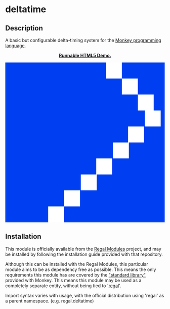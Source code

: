 deltatime
=========

## Description

A basic but configurable delta-timing system for the [Monkey programming language](https://github.com/blitz-research/monkey).

<p align="center">
  <a href="https://dl.dropboxusercontent.com/u/2015184/monkey/smoothness_demo.buildv85e/html5/MonkeyGame.html">
    <b>Runnable HTML5 Demo.</b>
  </a>
</p>

<p align="center">
  <a href="https://dl.dropboxusercontent.com/u/2015184/monkey/smoothness_demo.buildv85e/html5/MonkeyGame.html"><img src="/Preview.png"></a>
</p>

## Installation
This module is officially available from the [Regal Modules](https://github.com/Regal-Internet-Brothers/regal-modules#regal-modules) project, and may be installed by following the installation guide provided with that repository.

Although this can be installed with the Regal Modules, this particular module aims to be as dependency free as possible. This means the only requirements this module has are covered by the ["standard library"](https://github.com/blitz-research/monkey/tree/develop/modules) provided with Monkey. This means this module may be used as a completely separate entity, without being tied to '[regal](https://github.com/Regal-Internet-Brothers/regal-modules)'.

Import syntax varies with usage, with the official distribution using 'regal' as a parent namespace. (e.g. regal.deltatime)
